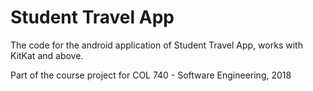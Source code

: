 Student Travel App
=============================

The code for the android application of Student Travel App, works with KitKat and above.



Part of the course project for COL 740 - Software Engineering, 2018
